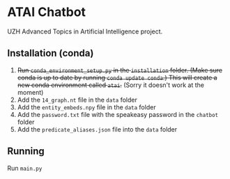 # ATAI Chatbot
UZH Advanced Topics in Artificial Intelligence project.

## Installation (conda)
1. ~~Run `conda_environment_setup.py` in the `installation` folder. (Make sure conda is up to date by running `conda update conda`.)
This will create a new conda environment called `atai`.~~ (Sorry it doesn't work at the moment)
2. Add the `14_graph.nt` file in the `data` folder
3. Add the `entity_embeds.npy` file in the `data` folder
4. Add the `password.txt` file with the speakeasy password in the `chatbot` folder
5. Add the `predicate_aliases.json` file into the `data` folder

## Running
Run `main.py`